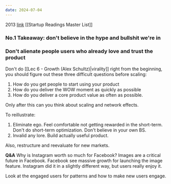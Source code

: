 ```yaml
---
date: 2024-07-04
---
```

2013
[link](http://youtu.be/raIUQP71SBU?t=29s)
[[Startup Readings Master List]]

### No.1 Takeaway: don't believe in the hype and bullshit we're in

### Don't alienate people users who already love and trust the product

Don't do [[Lec 6 - Growth (Alex Schultz)|virality]] right from the beginning, you should figure out these three difficult questions before scaling:
1. How do you get people to start using your product
2. How do you deliver the WOW moment as quickly as possible
3. How do you deliver a core product value as often as possible.

Only after this can you think about scaling and network effects.

To reillustrate:
1. Eliminate ego. Feel comfortable not getting rewarded in the short-term. Don't do short-term optimization. Don't believe in your own BS.
2. Invalid any lore. Build actually useful product.


Also, restructure and reevaluate for new markets.

**Q&A**
Why is Instagram worth so much for Facebook?
	Images are a critical future in Facebook. Facebook see massive growth for launching the image feature. Instagram did it in a slightly different way, but users really enjoy it.

Look at the engaged users for patterns and how to make new users engage.


